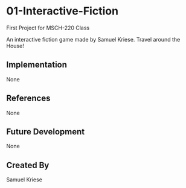 # 01-Interactive-Fiction
First Project for MSCH-220 Class 

An interactive fiction game made by Samuel Kriese. Travel around the House!

## Implementation
None

## References
None

## Future Development
None

## Created By
Samuel Kriese
